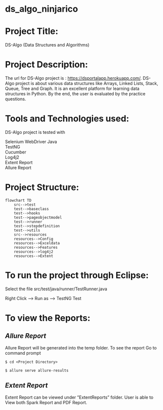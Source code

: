 # ds_algo_ninjarico
# Project Title:

DS-Algo (Data Structures and Algorithms) 

# **Project Description:**

The url for DS-Algo project is : https://dsportalapp.herokuapp.com/. DS-Algo project is about various data structures like  Arrays, Linked Lists, Stack, Queue, Tree and Graph. It is an excellent platform for learning data structures in Python. By the end, the user is evaluated by the practice questions. 

# **Tools and Technologies used:**

DS-Algo project is tested with

Selenium WebDriver
Java  
TestNG  
Cucumber   
Log4j2  
Extent Report  
Allure Report  

# **Project Structure:**

```mermaid
flowchart TD
    src-->test
    test-->baseclass
    test-->hooks 
    test-->pageobjectmodel
    test-->runner
    test-->stepdefinition
    test-->utils
    src-->resources
    resources-->Config
    resources-->Exceldata
    resources-->Features
    resources-->log4j2
    resources-->Extent
```

# **To run the project through Eclipse:**

Select the file src/test/java/runner/TestRunner.java

Right Click –> Run as –> TestNG Test

# **To view the Reports:**

## *Allure Report*

Allure Report will be generated into the temp folder. To see the report
Go to command prompt

	$ cd <Project Directory>

	$ allure serve allure-results

## *Extent Report*  
Extent Report can be viewed under ”ExtentReports” folder. User is able to  View both Spark Report and PDF Report.



                             
                                                            





		

                             
                                                            




